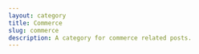 ```yaml
---
layout: category
title: Commerce
slug: commerce
description: A category for commerce related posts.
---
```

